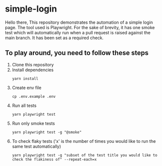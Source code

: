 # simple-login
Hello there,
This repository demonstrates the automation of a simple login page. The tool used is Playwright. For the sake of brevity, it has one smoke test which will automatically run when a pull request is raised against the main branch. It has been set as a required check.

## To play around, you need to follow these steps
1. Clone this repository
2. Install dependencies
   ```
   yarn install
   ```
3. Create env file
   ```
   cp .env.example .env
   ```
4. Run all tests
   ```
   yarn playwright test
   ```
5. Run only smoke tests
   ```
   yarn playwright test -g "@smoke"
   ```
6. To check flaky tests ('x' is the number of times you would like to run the same test automatically)
   ```
   yarn playwright test -g "subset of the test title you would like to check the flakiness of" --repeat-each=x
   ```
